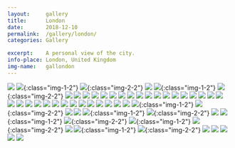 ```yaml
---
layout:		gallery
title:		London
date:		2018-12-10
permalink: 	/gallery/london/
categories:	Gallery

excerpt: 	A personal view of the city.
info-place: London, United Kingdom
img-name:	gallondon
---
```


<div class="gallery-full" markdown="1">

![]({{site.url}}/assets{{page.permalink}}{{page.img-name}}06.jpg)
![]({{site.url}}/assets{{page.permalink}}{{page.img-name}}01.jpg){:class="img-1-2"}
![]({{site.url}}/assets{{page.permalink}}{{page.img-name}}02.jpg){:class="img-2-2"}
![]({{site.url}}/assets{{page.permalink}}{{page.img-name}}05.jpg)
![]({{site.url}}/assets{{page.permalink}}{{page.img-name}}03.jpg){:class="img-1-2"}
![]({{site.url}}/assets{{page.permalink}}{{page.img-name}}04.jpg){:class="img-2-2"}
![]({{site.url}}/assets{{page.permalink}}{{page.img-name}}07.jpg)
![]({{site.url}}/assets{{page.permalink}}{{page.img-name}}08.jpg)
![]({{site.url}}/assets{{page.permalink}}{{page.img-name}}09.jpg)
![]({{site.url}}/assets{{page.permalink}}{{page.img-name}}10.jpg)
![]({{site.url}}/assets{{page.permalink}}{{page.img-name}}11.jpg)
![]({{site.url}}/assets{{page.permalink}}{{page.img-name}}12.jpg)
![]({{site.url}}/assets{{page.permalink}}{{page.img-name}}13.jpg)
![]({{site.url}}/assets{{page.permalink}}{{page.img-name}}14.jpg)
![]({{site.url}}/assets{{page.permalink}}{{page.img-name}}15.jpg)
![]({{site.url}}/assets{{page.permalink}}{{page.img-name}}16.jpg)
![]({{site.url}}/assets{{page.permalink}}{{page.img-name}}17.jpg)
![]({{site.url}}/assets{{page.permalink}}{{page.img-name}}18.jpg)
![]({{site.url}}/assets{{page.permalink}}{{page.img-name}}19.jpg)
![]({{site.url}}/assets{{page.permalink}}{{page.img-name}}20.jpg)
![]({{site.url}}/assets{{page.permalink}}{{page.img-name}}21.jpg)
![]({{site.url}}/assets{{page.permalink}}{{page.img-name}}22.jpg)
![]({{site.url}}/assets{{page.permalink}}{{page.img-name}}23.jpg)
![]({{site.url}}/assets{{page.permalink}}{{page.img-name}}24.jpg)
![]({{site.url}}/assets{{page.permalink}}{{page.img-name}}25.jpg)
![]({{site.url}}/assets{{page.permalink}}{{page.img-name}}26.jpg)
![]({{site.url}}/assets{{page.permalink}}{{page.img-name}}27.jpg)
![]({{site.url}}/assets{{page.permalink}}{{page.img-name}}28.jpg)
![]({{site.url}}/assets{{page.permalink}}{{page.img-name}}29.jpg)
![]({{site.url}}/assets{{page.permalink}}{{page.img-name}}30.jpg)
![]({{site.url}}/assets{{page.permalink}}{{page.img-name}}31.jpg)
![]({{site.url}}/assets{{page.permalink}}{{page.img-name}}32.jpg)
![]({{site.url}}/assets{{page.permalink}}{{page.img-name}}33.jpg)
![]({{site.url}}/assets{{page.permalink}}{{page.img-name}}34.jpg)
![]({{site.url}}/assets{{page.permalink}}{{page.img-name}}35.jpg)
![]({{site.url}}/assets{{page.permalink}}{{page.img-name}}36.jpg)
![]({{site.url}}/assets{{page.permalink}}{{page.img-name}}37.jpg)
![]({{site.url}}/assets{{page.permalink}}{{page.img-name}}38.jpg)
![]({{site.url}}/assets{{page.permalink}}{{page.img-name}}39.jpg){:class="img-1-2"}
![]({{site.url}}/assets{{page.permalink}}{{page.img-name}}40.jpg){:class="img-2-2"}
![]({{site.url}}/assets{{page.permalink}}{{page.img-name}}41.jpg)
![]({{site.url}}/assets{{page.permalink}}{{page.img-name}}42.jpg)
![]({{site.url}}/assets{{page.permalink}}{{page.img-name}}43.jpg){:class="img-1-2"}
![]({{site.url}}/assets{{page.permalink}}{{page.img-name}}44.jpg){:class="img-2-2"}
![]({{site.url}}/assets{{page.permalink}}{{page.img-name}}46.jpg)
![]({{site.url}}/assets{{page.permalink}}{{page.img-name}}45.jpg){:class="img-1-2"}
![]({{site.url}}/assets{{page.permalink}}{{page.img-name}}47.jpg){:class="img-2-2"}
![]({{site.url}}/assets{{page.permalink}}{{page.img-name}}48.jpg){:class="img-1-2"}
![]({{site.url}}/assets{{page.permalink}}{{page.img-name}}49.jpg){:class="img-2-2"}
![]({{site.url}}/assets{{page.permalink}}{{page.img-name}}50.jpg)
![]({{site.url}}/assets{{page.permalink}}{{page.img-name}}51.jpg){:class="img-1-2"}
![]({{site.url}}/assets{{page.permalink}}{{page.img-name}}52.jpg){:class="img-2-2"}
![]({{site.url}}/assets{{page.permalink}}{{page.img-name}}53.jpg)
![]({{site.url}}/assets{{page.permalink}}{{page.img-name}}54.jpg)
![]({{site.url}}/assets{{page.permalink}}{{page.img-name}}55.jpg)
![]({{site.url}}/assets{{page.permalink}}{{page.img-name}}56.jpg)
![]({{site.url}}/assets{{page.permalink}}{{page.img-name}}57.jpg)

</div>
